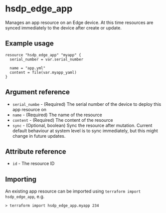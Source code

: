 # hsdp_edge_app
Manages an app resource on an Edge device. At this time resources are synced immediately to the device after create or update.

## Example usage
```hcl
resource "hsdp_edge_app" "myapp" {
  serial_number = var.serial_number
  
  name = "app.yml"
  content = file(var.myapp_yaml)
}
```

## Argument reference
* `serial_numbe` - (Required) The serial number of the device to deploy this app resource on
* `name` - (Required) The name of the resource
* `content` - (Required) The content of the resource
* `sync` - (Optional, boolean) Sync the resource after mutation. Current default behaviour at system level is to sync immediately, but this might change in future updates.

## Attribute reference
* `id` - The resource ID

## Importing

An existing app resource can be imported using `terraform import hsdp_edge_app`, e.g.

```shell
> terraform import hsdp_edge_app.myapp 234
```
